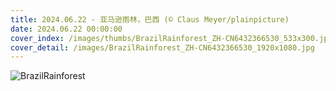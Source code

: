 ```yaml
---
title: 2024.06.22 - 亚马逊雨林，巴西 (© Claus Meyer/plainpicture)
date: 2024.06.22 00:00:00
cover_index: /images/thumbs/BrazilRainforest_ZH-CN6432366530_533x300.jpg
cover_detail: /images/BrazilRainforest_ZH-CN6432366530_1920x1080.jpg
---
```


![BrazilRainforest](/images/BrazilRainforest_ZH-CN6432366530_1920x1080.jpg)
